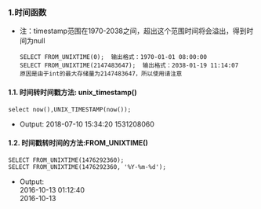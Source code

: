 ### 1.时间函数
- 注：timestamp范围在1970-2038之间，超出这个范围时间将会溢出，得到时间为null
  ```
  SELECT FROM_UNIXTIME(0);  输出格式：1970-01-01 08:00:00
  SELECT FROM_UNIXTIME(2147483647);  输出格式：2038-01-19 11:14:07
  原因是由于int的最大存储量为2147483647，所以使用请注意
  ```
#### 1.1. 时间转时间戳方法: unix_timestamp()
  ```
select now(),UNIX_TIMESTAMP(now());
  ```
  - Output: 2018-07-10 15:34:20	1531208060

#### 1.2. 时间戳转时间的方法:FROM_UNIXTIME()
```
SELECT FROM_UNIXTIME(1476292360);
SELECT FROM_UNIXTIME(1476292360, '%Y-%m-%d');
```
- Output: <br>
2016-10-13 01:12:40 <br>
2016-10-13

